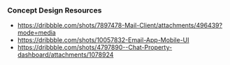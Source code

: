 ### Concept Design Resources
- https://dribbble.com/shots/7897478-Mail-Client/attachments/496439?mode=media
- https://dribbble.com/shots/10057832-Email-App-Mobile-UI
- https://dribbble.com/shots/4797890--Chat-Property-dashboard/attachments/1078924
